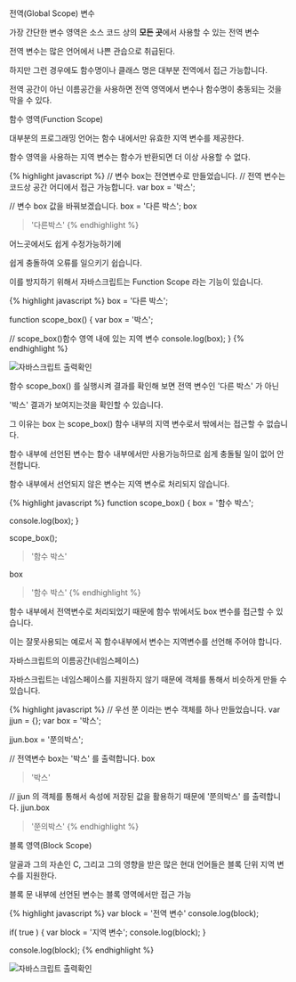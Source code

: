 <div class="box">
  <div class="small-title">전역(Global Scope) 변수</div>
  <p>가장 간단한 변수 영역은 소스 코드 상의 <strong>모든 곳</strong>에서 사용할 수 있는 전역 변수</p>
  <p>전역 변수는 많은 언어에서 나쁜 관습으로 취급된다.</p>
  <p>하지만 그런 경우에도 함수명이나 클래스 명은 대부분 전역에서 접근 가능합니다.</p>
  <p>전역 공간이 아닌 이름공간을 사용하면 전역 영역에서 변수나 함수명이 충동되는 것을 막을 수 있다.</p>
</div>

<div class="box">
  <div class="small-title">함수 영역(Function Scope)</div>
  <p>대부분의 프로그래밍 언어는 함수 내에서만 유효한 지역 변수를 제공한다.</p>
  <p>함수 영역을 사용하는 지역 변수는 함수가 반환되면 더 이상 사용할 수 없다.</p>
</div>

<div class="box">
{% highlight javascript %}
// 변수 box는 전연변수로 만들었습니다.
// 전역 변수는 코드상 공간 어디에서 접근 가능합니다.
var box = '박스';

// 변수 box 값을 바꿔보겠습니다.
box = '다른 박스';
box
> '다른박스'
{% endhighlight %}
<p>어느곳에서도 쉽게 수정가능하기에</p>
<p>쉽게 충돌하여 오류를 일으키기 쉽습니다.</p>
<p>이를 방지하기 위해서 자바스크립트는 Function Scope 라는 기능이 있습니다.</p>
</div>

<div class="box">
{% highlight javascript %}
box = '다른 박스';

function scope_box() {
  var box = '박스';
  
  // scope_box()함수 영역 내에 있는 지역 변수
  console.log(box);
}
{% endhighlight %}
<div class="img-box">
  <img src="{{ site.baseurl }}/static/img/post/2018-10-07-5.png" alt="자바스크립트 출력확인" />
</div>
<p>함수 scope_box() 를 실행시켜 결과를 확인해 보면 전역 변수인 '다른 박스' 가 아닌</p>
<p>'박스' 결과가 보여지는것을 확인할 수 있습니다.</p>
<p>그 이유는 box 는 scope_box() 함수 내부의 지역 변수로서 밖에서는 접근할 수 없습니다.</p>
<p>함수 내부에 선언된 변수는 함수 내부에서만 사용가능하므로 쉽게 충돌될 일이 없어 안전합니다.</p>
</div>

<div class="box">
  <p>함수 내부에서 선언되지 않은 변수는 지역 변수로 처리되지 않습니다.</p>
{% highlight javascript %}
function scope_box() {
  box = '함수 박스';
  
  console.log(box);
}

scope_box();
> '함수 박스'

box
> '함수 박스'
{% endhighlight %}
<p>함수 내부에서 전역변수로 처리되었기 때문에 함수 밖에서도 box 변수를 접근할 수 있습니다.</p>
<p>이는 잘못사용되는 예로서 꼭 함수내부에서 변수는 지역변수를 선언해 주어야 합니다.</p>
</div>

<div class="box">
  <div class="small-title">자바스크립트의 이름공간(네임스페이스)</div>
  <p>자바스크립트는 네임스페이스를 지원하지 않기 때문에 객체를 통해서 비슷하게 만들 수 있습니다.</p>
{% highlight javascript %}
// 우선 쭌 이라는 변수 객체를 하나 만들었습니다.
var jjun = {};
var box  = '박스';

jjun.box = '쭌의박스';

// 전역변수 box는 '박스' 를 출력합니다.
box
> '박스'

// jjun 의 객체를 통해서 속성에 저장된 값을 활용하기 때문에 '쭌의박스' 를 출력합니다. 
jjun.box
> '쭌의박스'
{% endhighlight %}
</div>

<div class="box">
  <div class="small-title">블록 영역(Block Scope)</div>
  <p>알골과 그의 자손인 C, 그리고 그의 영향을 받은 많은 현대 언어들은 블록 단위 지역 변수를 지원한다.</p>
  <p>블록 문 내부에 선언된 변수는 블록 영역에서만 접근 가능</p>
{% highlight javascript %}
var block = '전역 변수'
console.log(block);

if( true ) {
  var block = '지역 변수';
  console.log(block);
}

console.log(block);
{% endhighlight %}
<div class="img-box">
  <img src="{{ site.baseurl }}/static/img/post/2018-10-07-6.png" alt="자바스크립트 출력확인" />
</div>
</div>
